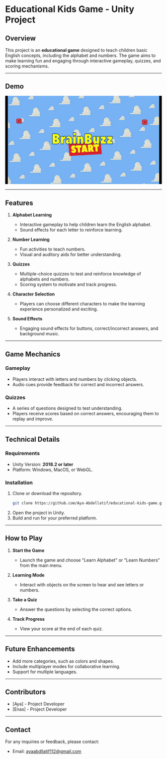 # Educational Kids Game - Unity Project

## Overview
This project is an **educational game** designed to teach children basic English concepts, including the alphabet and numbers. The game aims to make learning fun and engaging through interactive gameplay, quizzes, and scoring mechanisms.

---

## Demo

![Demo](demo.gif)

---

## Features

1. **Alphabet Learning**
   - Interactive gameplay to help children learn the English alphabet.
   - Sound effects for each letter to reinforce learning.

2. **Number Learning**
   - Fun activities to teach numbers.
   - Visual and auditory aids for better understanding.

3. **Quizzes**
   - Multiple-choice quizzes to test and reinforce knowledge of alphabets and numbers.
   - Scoring system to motivate and track progress.

4. **Character Selection**
   - Players can choose different characters to make the learning experience personalized and exciting.

5. **Sound Effects**
   - Engaging sound effects for buttons, correct/incorrect answers, and background music.

---

## Game Mechanics

### Gameplay
- Players interact with letters and numbers by clicking objects.
- Audio cues provide feedback for correct and incorrect answers.

### Quizzes
- A series of questions designed to test understanding.
- Players receive scores based on correct answers, encouraging them to replay and improve.

---

## Technical Details

### Requirements
- Unity Version: **2018.2 or later**
- Platform: Windows, MacOS, or WebGL.

### Installation
1. Clone or download the repository.
   ```bash
   git clone https://github.com/Aya-Abdellatif/educational-kids-game.git
   ```
2. Open the project in Unity.
3. Build and run for your preferred platform.

---

## How to Play

1. **Start the Game**
   - Launch the game and choose "Learn Alphabet" or "Learn Numbers" from the main menu.

2. **Learning Mode**
   - Interact with objects on the screen to hear and see letters or numbers.

3. **Take a Quiz**
   - Answer the questions by selecting the correct options.

4. **Track Progress**
   - View your score at the end of each quiz.

---

## Future Enhancements
- Add more categories, such as colors and shapes.
- Include multiplayer modes for collaborative learning.
- Support for multiple languages.

---

## Contributors
- [Aya] - Project Developer
- [Enas] - Project Developer
---

## Contact
For any inquiries or feedback, please contact:
- Email: ayaabdllatif112@gmail.com

